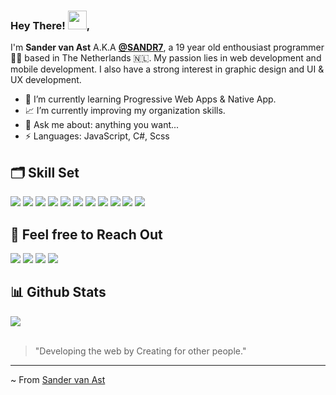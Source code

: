 ### Hey There! <img src="https://raw.githubusercontent.com/MartinHeinz/MartinHeinz/master/wave.gif" width="30px">,

I'm **Sander van Ast** A.K.A **[@SANDR7](https://www.instagram.com/sandr.9/)**, a 19 year old enthousiast programmer 👨‍💻 based in The Netherlands 🇳🇱. My passion lies in web development and mobile development. I also have a strong interest in graphic design and UI & UX development.

- 🌱 I’m currently learning Progressive Web Apps & Native App.
- 📈 I’m currently improving my organization skills.
- 💬 Ask me about: anything you want...
- ⚡ Languages: JavaScript, C#, Scss

## 🗂 Skill Set 

![](https://img.shields.io/badge/Code-React-informational?style=flat&logo=react&logoColor=white&color=31AF9F)
![](https://img.shields.io/badge/Code-Vue-informational?style=flat&logo=vue&logoColor=white&color=31AF9F)
![](https://img.shields.io/badge/Code-Express-informational?style=flat&logo=javascript&logoColor=white&color=31AF9F)
![](https://img.shields.io/badge/Code-Next-informational?style=flat&logo=next.js&logoColor=white&color=31AF9F)
![](https://img.shields.io/badge/Code-C/C++-informational?style=flat&logo=c&logoColor=white&color=FF7B47)
![](https://img.shields.io/badge/Code-Php-informational?style=flat&logo=php&logoColor=white&color=FF7B47)
![](https://img.shields.io/badge/Code-JavaScript-informational?style=flat&logo=javascript&logoColor=white&color=FF7B47)
![](https://img.shields.io/badge/Code-TypeScript-informational?style=flat&logo=typescript&logoColor=white&color=FF7B47)
![](https://img.shields.io/badge/Database-MongoDB-informational?style=flat&logo=mongodb&logoColor=white&color=4764FF)
![](https://img.shields.io/badge/Database-FireBase-informational?style=flat&logo=firebase&logoColor=white&color=4764FF)
![](https://img.shields.io/badge/Editor-VSCode-informational?style=flat&logo=visual-studio-code&logoColor=white&color=C94040)

## 🔗 Feel free to Reach Out

[![](https://img.shields.io/badge/Sander%20van%20Ast-informational?style=flat&logo=linkedin&logoColor=white&color=2867b2)](https://www.linkedin.com/in/sander-van-ast/)
[![](https://img.shields.io/badge/@SANDR7-informational?style=flat&logo=github&logoColor=white&color=black)](https://github.com/SANDR7)
[![](https://img.shields.io/badge/@Sandr.9-informational?style=flat&logo=instagram&logoColor=white&color=8134af)](https://www.instagram.com/sandr.9/)
[![](https://img.shields.io/badge/@XANDR-informational?style=flat&logo=discord&logoColor=white&color=7289DA)](https://discord.com/users/288274960496066560 )

## 📊 Github Stats
<a href="https://github.com/SANDR7">
  <img align="center" src="https://github-readme-stats.vercel.app/api?username=SANDR7&show_icons=true&line_height=27&count_private=true&title_color=ffffff&text_color=ffeeff&icon_color=FF7B47&bg_color=1d1f21"/>
</a>
<br/><br/>

> "Developing the web by Creating for other people."

---

~ From [Sander van Ast](https://github.com/SANDR7)
